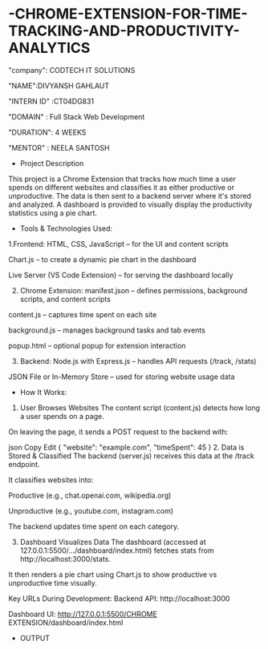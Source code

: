 # -CHROME-EXTENSION-FOR-TIME-TRACKING-AND-PRODUCTIVITY-ANALYTICS

"company": CODTECH IT SOLUTIONS

"NAME":DIVYANSH GAHLAUT

"INTERN ID" :CT04DG831

"DOMAIN" : Full Stack Web Development

"DURATION": 4 WEEKS

"MENTOR" : NEELA SANTOSH

* Project Description

This project is a Chrome Extension that tracks how much time a user spends on different websites and classifies it as either productive or unproductive. The data is then sent to a backend server where it's stored and analyzed. A dashboard is provided to visually display the productivity statistics using a pie chart.

* Tools & Technologies Used:

1.Frontend:
HTML, CSS, JavaScript – for the UI and content scripts

Chart.js – to create a dynamic pie chart in the dashboard

Live Server (VS Code Extension) – for serving the dashboard locally

2. Chrome Extension:
manifest.json – defines permissions, background scripts, and content scripts

content.js – captures time spent on each site

background.js – manages background tasks and tab events

popup.html – optional popup for extension interaction

3. Backend:
Node.js with Express.js – handles API requests (/track, /stats)

JSON File or In-Memory Store – used for storing website usage data

* How It Works:

1. User Browses Websites
The content script (content.js) detects how long a user spends on a page.

On leaving the page, it sends a POST request to the backend with:

json
Copy
Edit
{
  "website": "example.com",
  "timeSpent": 45
}
2. Data is Stored & Classified
The backend (server.js) receives this data at the /track endpoint.

It classifies websites into:

 Productive (e.g., chat.openai.com, wikipedia.org)

 Unproductive (e.g., youtube.com, instagram.com)

The backend updates time spent on each category.

 3. Dashboard Visualizes Data
The dashboard (accessed at 127.0.0.1:5500/.../dashboard/index.html) fetches stats from http://localhost:3000/stats.

It then renders a pie chart using Chart.js to show productive vs unproductive time visually.

 Key URLs During Development:
Backend API: http://localhost:3000

Dashboard UI: http://127.0.0.1:5500/CHROME EXTENSION/dashboard/index.html

* OUTPUT


